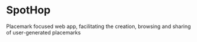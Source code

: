 # SpotHop
Placemark focused web app, facilitating the creation, browsing and sharing of user-generated placemarks
